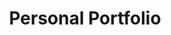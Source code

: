 ---
title: "Personal Portfolio"
description: "Showcasing expertise across science, policy, and technology"
layout: "layouts/homepage.njk"
permalink: "/"
---